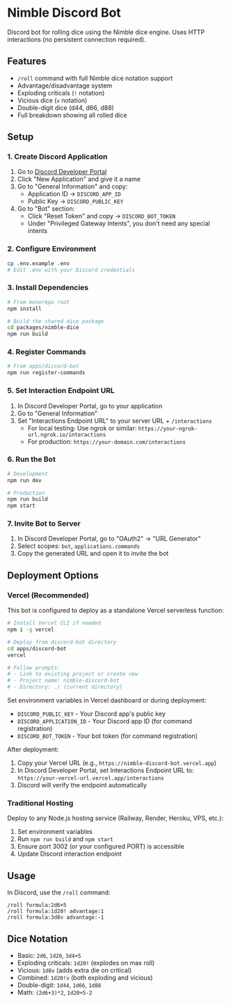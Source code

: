 # Nimble Discord Bot

Discord bot for rolling dice using the Nimble dice engine. Uses HTTP interactions (no persistent connection required).

## Features

- `/roll` command with full Nimble dice notation support
- Advantage/disadvantage system
- Exploding criticals (`!` notation)
- Vicious dice (`v` notation)
- Double-digit dice (d44, d66, d88)
- Full breakdown showing all rolled dice

## Setup

### 1. Create Discord Application

1. Go to [Discord Developer Portal](https://discord.com/developers/applications)
2. Click "New Application" and give it a name
3. Go to "General Information" and copy:
   - Application ID → `DISCORD_APP_ID`
   - Public Key → `DISCORD_PUBLIC_KEY`
4. Go to "Bot" section:
   - Click "Reset Token" and copy → `DISCORD_BOT_TOKEN`
   - Under "Privileged Gateway Intents", you don't need any special intents

### 2. Configure Environment

```bash
cp .env.example .env
# Edit .env with your Discord credentials
```

### 3. Install Dependencies

```bash
# From monorepo root
npm install

# Build the shared dice package
cd packages/nimble-dice
npm run build
```

### 4. Register Commands

```bash
# From apps/discord-bot
npm run register-commands
```

### 5. Set Interaction Endpoint URL

1. In Discord Developer Portal, go to your application
2. Go to "General Information"
3. Set "Interactions Endpoint URL" to your server URL + `/interactions`
   - For local testing: Use ngrok or similar: `https://your-ngrok-url.ngrok.io/interactions`
   - For production: `https://your-domain.com/interactions`

### 6. Run the Bot

```bash
# Development
npm run dev

# Production
npm run build
npm start
```

### 7. Invite Bot to Server

1. In Discord Developer Portal, go to "OAuth2" → "URL Generator"
2. Select scopes: `bot`, `applications.commands`
3. Copy the generated URL and open it to invite the bot

## Deployment Options

### Vercel (Recommended)

This bot is configured to deploy as a standalone Vercel serverless function:

```bash
# Install Vercel CLI if needed
npm i -g vercel

# Deploy from discord-bot directory
cd apps/discord-bot
vercel

# Follow prompts:
# - Link to existing project or create new
# - Project name: nimble-discord-bot
# - Directory: ./ (current directory)
```

Set environment variables in Vercel dashboard or during deployment:

- `DISCORD_PUBLIC_KEY` - Your Discord app's public key
- `DISCORD_APPLICATION_ID` - Your Discord app ID (for command registration)
- `DISCORD_BOT_TOKEN` - Your bot token (for command registration)

After deployment:

1. Copy your Vercel URL (e.g., `https://nimble-discord-bot.vercel.app`)
2. In Discord Developer Portal, set Interactions Endpoint URL to: `https://your-vercel-url.vercel.app/interactions`
3. Discord will verify the endpoint automatically

### Traditional Hosting

Deploy to any Node.js hosting service (Railway, Render, Heroku, VPS, etc.):

1. Set environment variables
2. Run `npm run build` and `npm start`
3. Ensure port 3002 (or your configured PORT) is accessible
4. Update Discord interaction endpoint

## Usage

In Discord, use the `/roll` command:

```
/roll formula:2d6+5
/roll formula:1d20! advantage:1
/roll formula:3d8v advantage:-1
```

## Dice Notation

- Basic: `2d6`, `1d20`, `3d4+5`
- Exploding criticals: `1d20!` (explodes on max roll)
- Vicious: `1d8v` (adds extra die on critical)
- Combined: `1d20!v` (both exploding and vicious)
- Double-digit: `1d44`, `1d66`, `1d88`
- Math: `(2d6+3)*2`, `1d20+5-2`
